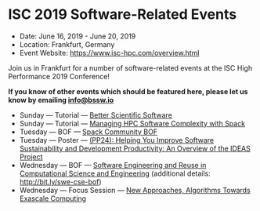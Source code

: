 # ISC 2019 Software-Related Events

- Date: June 16, 2019 - June 20, 2019
- Location: Frankfurt, Germany
- Event Website: https://www.isc-hpc.com/overview.html 

Join us in Frankfurt for a number of software-related events at the ISC High Performance 2019 Conference!

**If you know of other events which should be featured here, please let us know by emailing info@bssw.io**

- Sunday — Tutorial — [Better Scientific Software](https://2019.isc-program.com/presentation/?id=tut130&sess=sess122)
- Sunday — Tutorial — [Managing HPC Software Complexity with Spack](https://2019.isc-program.com/presentation/?id=tut120&sess=sess112)
- Tuesday — BOF — [Spack Community BOF](https://2019.isc-program.com/presentation/?id=bof146&sess=sess186)
- Tuesday — Poster — [(PP24): Helping You Improve Software Sustainability and Development Productivity: An Overview of the IDEAS Project](https://2019.isc-program.com/presentation/?id=proj126&sess=sess286)
- Wednesday — BOF — [Software Engineering and Reuse in Computational Science and Engineering](https://2019.isc-program.com/presentation/?id=bof133&sess=sess233) (additional details: <http://bit.ly/swe-cse-bof>)
- Wednesday — Focus Session — [New Approaches, Algorithms Towards Exascale Computing](https://2019.isc-program.com/session/?sess=sess224)

<!---
Publish: Preview
Categories: development, collaboration
Topics: software engineering, projects and organizations
Tags: conference
Level: 2
Prerequisites: default
Aggregate: none
--->
